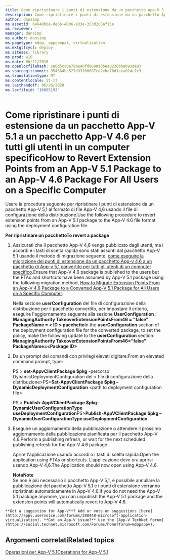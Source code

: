 ```yaml
---
title: Come ripristinare i punti di estensione da un pacchetto App-V 5.1 a un pacchetto App-V 4.6 per tutti gli utenti in un computer specifico
description: Come ripristinare i punti di estensione da un pacchetto App-V 5.1 a un pacchetto App-V 4.6 per tutti gli utenti in un computer specifico
author: dansimp
ms.assetid: 64640b8e-de6b-4006-a33e-353d285af15e
ms.reviewer: ''
manager: dansimp
ms.author: dansimp
ms.pagetype: mdop, appcompat, virtualization
ms.mktglfcycl: deploy
ms.sitesec: library
ms.prod: w10
ms.date: 06/21/2016
ms.openlocfilehash: ce8d5cc0e79be46fd9680a3bea0236bbeb93ea83
ms.sourcegitcommit: 354664bc527d93f80687cd2eba70d1eea024c7c3
ms.translationtype: MT
ms.contentlocale: it-IT
ms.lasthandoff: 06/26/2020
ms.locfileid: "10805193"
---
```

# <span data-ttu-id="cec94-103">Come ripristinare i punti di estensione da un pacchetto App-V 5.1 a un pacchetto App-V 4.6 per tutti gli utenti in un computer specifico</span><span class="sxs-lookup"><span data-stu-id="cec94-103">How to Revert Extension Points from an App-V 5.1 Package to an App-V 4.6 Package For All Users on a Specific Computer</span></span>


<span data-ttu-id="cec94-104">Usare la procedura seguente per ripristinare i punti di estensione da un pacchetto App-V 5,1 al formato di file App-V 4,6 usando il file di configurazione della distribuzione.</span><span class="sxs-lookup"><span data-stu-id="cec94-104">Use the following procedure to revert extension points from an App-V 5.1 package to the App-V 4.6 file format using the deployment configuration file.</span></span>

**<span data-ttu-id="cec94-105">Per ripristinare un pacchetto</span><span class="sxs-lookup"><span data-stu-id="cec94-105">To revert a package</span></span>**

1.  <span data-ttu-id="cec94-106">Assicurati che il pacchetto App-V 4,6 venga pubblicato dagli utenti, ma i accordi e i tasti di scelta rapida sono stati assunti dal pacchetto App-V 5,1 usando il metodo di migrazione seguente, [come eseguire la migrazione dei punti di estensione da un pacchetto App-v 4,6 a un pacchetto di App-v 5,1 convertito per tutti gli utenti di un computer specifico](how-to-migrate-extension-points-from-an-app-v-46-package-to-a-converted-app-v-51-package-for-all-users-on-a-specific-computer.md).</span><span class="sxs-lookup"><span data-stu-id="cec94-106">Ensure that App-V 4.6 package is published to the users but the FTAs and shortcuts have been assumed by App-V 5.1 package using the following migration method, [How to Migrate Extension Points From an App-V 4.6 Package to a Converted App-V 5.1 Package for All Users on a Specific Computer](how-to-migrate-extension-points-from-an-app-v-46-package-to-a-converted-app-v-51-package-for-all-users-on-a-specific-computer.md).</span></span>

    <span data-ttu-id="cec94-107">Nella sezione **userConfiguration** del file di configurazione della distribuzione per il pacchetto convertito, per impostare il criterio, eseguire l'aggiornamento seguente alla sezione **UserConfiguration** : **ManagingAuthority TakeoverExtensionPointsFrom46 = "false" PackageName = &lt; ID &gt; pacchetto**</span><span class="sxs-lookup"><span data-stu-id="cec94-107">In the **userConfiguration** section of the deployment configuration file for the converted package, to set the policy, make the following update to the **userConfiguration** section: **ManagingAuthority TakeoverExtensionPointsFrom46="false" PackageName=&lt;Package ID&gt;**</span></span>

2.  <span data-ttu-id="cec94-108">Da un prompt dei comandi con privilegi elevati digitare:</span><span class="sxs-lookup"><span data-stu-id="cec94-108">From an elevated command prompt, type:</span></span>

    <span data-ttu-id="cec94-109">PS &gt; **set-AppvClientPackage $pkg** -percorso DynamicDeploymentConfiguration del &lt; file di configurazione della distribuzione&gt;</span><span class="sxs-lookup"><span data-stu-id="cec94-109">PS&gt;**Set-AppvClientPackage $pkg –DynamicDeploymentConfiguration** &lt;path to deployment configuration file&gt;</span></span>

    <span data-ttu-id="cec94-110">PS &gt; **Publish-AppVClientPackage $pkg-DynamicUserConfigurationType useDeploymentConfiguration**</span><span class="sxs-lookup"><span data-stu-id="cec94-110">PS&gt;**Publish-AppVClientPackage $pkg –DynamicUserConfigurationType useDeploymentConfiguration**</span></span>

3.  <span data-ttu-id="cec94-111">Eseguire un aggiornamento della pubblicazione o attendere il prossimo aggiornamento della pubblicazione pianificata per il pacchetto App-V 4,6.</span><span class="sxs-lookup"><span data-stu-id="cec94-111">Perform a publishing refresh, or wait for the next scheduled publishing refresh for the App-V 4.6 package.</span></span>

    <span data-ttu-id="cec94-112">Aprire l'applicazione usando accordi o i tasti di scelta rapida.</span><span class="sxs-lookup"><span data-stu-id="cec94-112">Open the application using FTAs or shortcuts.</span></span> <span data-ttu-id="cec94-113">L'applicazione deve ora aprirsi usando App-V 4,6.</span><span class="sxs-lookup"><span data-stu-id="cec94-113">The Application should now open using App-V 4.6.</span></span>

    **<span data-ttu-id="cec94-114">Nota</span><span class="sxs-lookup"><span data-stu-id="cec94-114">Note</span></span>**  
    <span data-ttu-id="cec94-115">Se non è più necessario il pacchetto App-V 5,1, è possibile annullare la pubblicazione del pacchetto App-V 5,1 e i punti di estensione verranno ripristinati automaticamente in App-V 4,6.</span><span class="sxs-lookup"><span data-stu-id="cec94-115">If you do not need the App-V 5.1 package anymore, you can unpublish the App-V 5.1 package and the extension points will automatically revert to App-V 4.6.</span></span>



~~~
**Got a suggestion for App-V**? Add or vote on suggestions [here](http://appv.uservoice.com/forums/280448-microsoft-application-virtualization). **Got an App-V issue?** Use the [App-V TechNet Forum](https://social.technet.microsoft.com/Forums/home?forum=mdopappv).
~~~

## <span data-ttu-id="cec94-116">Argomenti correlati</span><span class="sxs-lookup"><span data-stu-id="cec94-116">Related topics</span></span>


[<span data-ttu-id="cec94-117">Operazioni per App-V 5.1</span><span class="sxs-lookup"><span data-stu-id="cec94-117">Operations for App-V 5.1</span></span>](operations-for-app-v-51.md)









